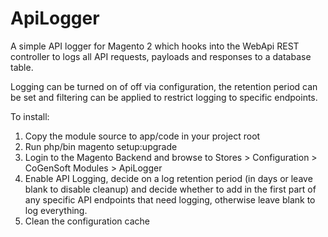# ApiLogger
A simple API logger for Magento 2 which hooks into the WebApi REST controller to logs all API requests, payloads and responses to a database table.

Logging can be turned on of off via configuration, the retention period can be set and filtering can be applied to restrict logging to specific endpoints.

To install:
1. Copy the module source to app/code in your project root
2. Run php/bin magento setup:upgrade
3. Login to the Magento Backend and browse to Stores > Configuration > CoGenSoft Modules > ApiLogger
4. Enable API Logging, decide on a log retention period (in days or leave blank to disable cleanup) and decide whether to add in the first part of any specific API endpoints that need logging, otherwise leave blank to log everything.
5. Clean the configuration cache
